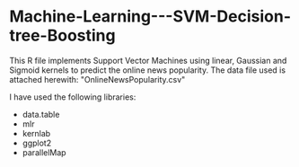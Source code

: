 # Machine-Learning---SVM-Decision-tree-Boosting

This R file implements Support Vector Machines using linear, Gaussian and Sigmoid kernels to predict the online news popularity.
The data file used is attached herewith: "OnlineNewsPopularity.csv"

I have used the following libraries:
- data.table
- mlr
- kernlab
- ggplot2
- parallelMap
